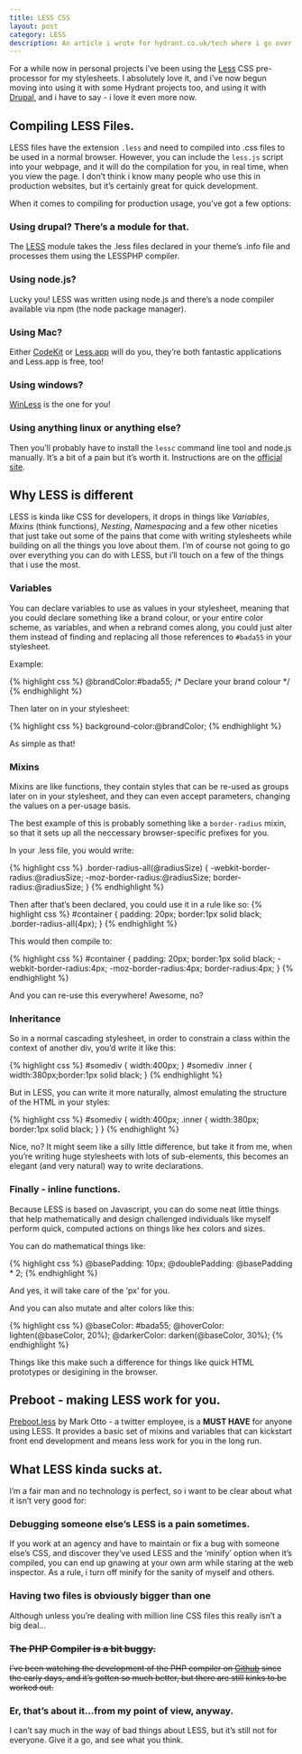 ```yaml
---
title: LESS CSS
layout: post
category: LESS
description: An article i wrote for hydrant.co.uk/tech where i go over the basic features of the LESS CSS pre-processor.
---
```


For a while now in personal projects i’ve been using the [Less][1] CSS pre-processor for my stylesheets. I absolutely love it, and i’ve now begun moving into using it with some Hydrant projects too, and using it with [Drupal][2], and i have to say - i love it even more now.

## Compiling LESS Files.

LESS files have the extension `.less` and need to compiled into .css files to be used in a normal browser. However, you can include the `less.js` script into your webpage, and it will do the compilation for you, in real time, when you view the page. I don’t think i know many people who use this in production websites, but it’s certainly great for quick development.

When it comes to compiling for production usage, you’ve got a few options:

### Using drupal? There’s a module for that.

The [LESS][3] module takes the .less files declared in your theme’s .info file and processes them using the LESSPHP compiler.

### Using node.js?

Lucky you! LESS was written using node.js and there’s a node compiler available via npm (the node package manager).

### Using Mac?

Either [CodeKit][4] or [Less.app][5] will do you, they’re both fantastic applications and Less.app is free, too!

### Using windows?

[WinLess][6] is the one for you!

### Using anything linux or anything else?

Then you’ll probably have to install the `lessc` command line tool and node.js manually. It’s a bit of a pain but it’s worth it. Instructions are on the [official site][1].

## Why LESS is different

LESS is kinda like CSS for developers, it drops in things like *Variables*, *Mixins* (think functions), *Nesting*, *Namespacing* and a few other niceties that just take out some of the pains that come with writing stylesheets while building on all the things you love about them. I’m of course not going to go over everything you can do with LESS, but i’ll touch on a few of the things that i use the most.

### Variables

You can declare variables to use as values in your stylesheet, meaning that you could declare something like a brand colour, or your entire color scheme, as variables, and when a rebrand comes along, you could just alter them instead of finding and replacing all those references to `#bada55` in your stylesheet.

Example:

{% highlight css %}
@brandColor:#bada55; /* Declare your brand colour */
{% endhighlight %}

Then later on in your stylesheet:

{% highlight css %}
background-color:@brandColor;
{% endhighlight %}

As simple as that!

### Mixins

Mixins are like functions, they contain styles that can be re-used as groups later on in your stylesheet, and they can even accept parameters, changing the values on a per-usage basis.

The best example of this is probably something like a `border-radius` mixin, so that it sets up all the neccessary browser-specific prefixes for you.

In your .less file, you would write:

{% highlight css %}
.border-radius-all(@radiusSize) {
    -webkit-border-radius:@radiusSize;
    -moz-border-radius:@radiusSize;
    border-radius:@radiusSize;
}
{% endhighlight %}

Then after that’s been declared, you could use it in a rule like so:
{% highlight css %}
#container {
    padding: 20px;
    border:1px solid black;
    .border-radius-all(4px);
}
{% endhighlight %}

This would then compile to:

{% highlight css %}
#container {
    padding: 20px;
    border:1px solid black;
    -webkit-border-radius:4px;
    -moz-border-radius:4px;
    border-radius:4px;
}
{% endhighlight %}

And you can re-use this everywhere! Awesome, no?

### Inheritance

So in a normal cascading stylesheet, in order to constrain a class within the context of another div, you’d write it like this:

{% highlight css %}
#somediv { width:400px; }
#somediv .inner { width:380px;border:1px solid black; }
{% endhighlight %}

But in LESS, you can write it more naturally, almost emulating the structure of the HTML in your styles:

{% highlight css %}
#somediv {
    width:400px;
    .inner {
        width:380px;
        border:1px solid black;
    }
}
{% endhighlight %}

Nice, no? It might seem like a silly little difference, but take it from me, when you’re writing huge stylesheets with lots of sub-elements, this becomes an elegant (and very natural) way to write declarations.

### Finally - inline functions.

Because LESS is based on Javascript, you can do some neat little things that help mathematically and design challenged individuals like myself perform quick, computed actions on things like hex colors and sizes.

You can do mathematical things like:

{% highlight css %}
@basePadding: 10px;
@doublePadding: @basePadding * 2;
{% endhighlight %}

And yes, it will take care of the ‘px’ for you.

And you can also mutate and alter colors like this:

{% highlight css %}
@baseColor: #bada55;
@hoverColor: lighten(@baseColor, 20%);
@darkerColor: darken(@baseColor, 30%);
{% endhighlight %}

Things like this make such a difference for things like quick HTML prototypes or desigining in the browser.

## Preboot - making LESS work for you.

[Preboot.less][7] by Mark Otto - a twitter employee, is a **MUST HAVE** for anyone using LESS. It provides a basic set of mixins and variables that can kickstart front end development and means less work for you in the long run.

## What LESS kinda sucks at.

I’m a fair man and no technology is perfect, so i want to be clear about what it isn’t very good for:

### Debugging someone else’s LESS is a pain sometimes.

If you work at an agency and have to maintain or fix a bug with someone else’s CSS, and discover they’ve used LESS and the ‘minify’ option when it’s compiled, you can end up gnawing at your own arm while staring at the web inspector. As a rule, i turn off minify for the sanity of myself and others.

### Having two files is obviously bigger than one

Although unless you’re dealing with million line CSS files this really isn’t a big deal…

### <s>The PHP Compiler is a bit buggy.</s>

<s>I’ve been watching the development of the PHP compiler on [Github][8] since the early days, and it’s gotten so much better, but there are still kinks to be worked out.</s>

### Er, that’s about it…from my point of view, anyway.

I can’t say much in the way of bad things about LESS, but it’s still not for everyone. Give it a go, and see what you think.

 [1]: http://lesscss.org
 [2]: http://drupal.org
 [3]: http://drupal.org/project/less
 [4]: http://incident57.com/codekit/
 [5]: http://incident57.com/less/
 [6]: http://winless.org/
 [7]: http://markdotto.com/bootstrap/
 [8]: https://github.com/leafo/lessphp
